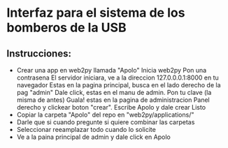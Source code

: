 Interfaz para el sistema de los bomberos de la USB
===================================================

Instrucciones:
---------------

+ Crear una app en web2py llamada "Apolo"
    Inicia web2py
    Pon una contrasena
    El servidor iniciara, ve a la direccion 127.0.0.0.1:8000 en tu navegador
    Estas en la pagina principal, busca en el lado derecho de la pag "admin"
    Dale click, estas en el manu de admin. Pon tu clave (la misma de antes)
    Guala! estas en la pagina de administracion
    Panel derecho y clickear boton "crear". Escribe Apolo y dale crear
    Listo
+ Copiar la carpeta "Apolo" del repo en "web2py/applications/"
+ Darle que si cuando pregunte si quiere combinar las carpetas
+ Seleccionar reeamplazar todo cuando lo solicite
+ Ve a la paina principal de admin y dale click en Apolo
